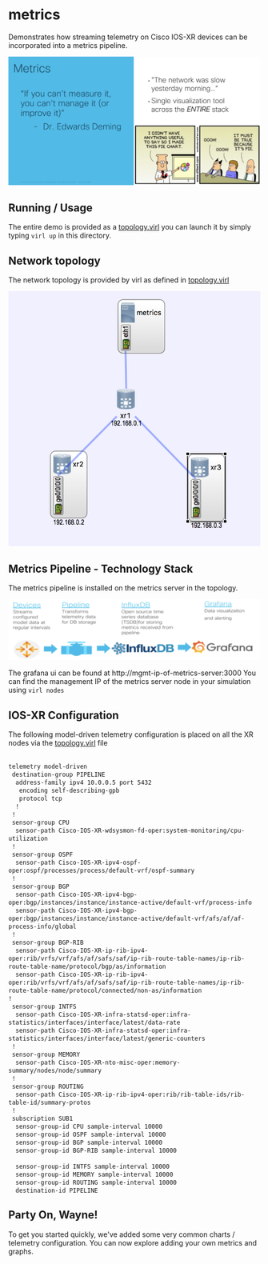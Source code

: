 # metrics

Demonstrates how streaming telemetry on Cisco IOS-XR devices can be incorporated into a metrics pipeline.

![metrics](./static/metrics.png "Metrics Overview")

## Running / Usage

The entire demo is provided as  a [topology.virl](./topology.virl) you can launch it
by simply typing `virl up` in this directory.

## Network topology

The network topology is provided by virl as defined in [topology.virl](./topology.virl)

![network](./static/network.png)

## Metrics Pipeline - Technology Stack

The metrics pipeline is installed on the metrics server in the topology.  

![metric pipeline](./static/pipeline.png "Metrics Pipeline")

The grafana ui can be found at http://mgmt-ip-of-metrics-server:3000
You can find the management IP of the metrics server node in your simulation using `virl nodes`

## IOS-XR Configuration

The following model-driven telemetry configuration is placed on all the XR nodes
via the [topology.virl](./topology.virl) file


```

telemetry model-driven
 destination-group PIPELINE
  address-family ipv4 10.0.0.5 port 5432
   encoding self-describing-gpb
   protocol tcp
  !
 !
 sensor-group CPU
  sensor-path Cisco-IOS-XR-wdsysmon-fd-oper:system-monitoring/cpu-utilization
 !
 sensor-group OSPF
  sensor-path Cisco-IOS-XR-ipv4-ospf-oper:ospf/processes/process/default-vrf/ospf-summary
 !
 sensor-group BGP
  sensor-path Cisco-IOS-XR-ipv4-bgp-oper:bgp/instances/instance/instance-active/default-vrf/process-info
  sensor-path Cisco-IOS-XR-ipv4-bgp-oper:bgp/instances/instance/instance-active/default-vrf/afs/af/af-process-info/global
 !
 sensor-group BGP-RIB
  sensor-path Cisco-IOS-XR-ip-rib-ipv4-oper:rib/vrfs/vrf/afs/af/safs/saf/ip-rib-route-table-names/ip-rib-route-table-name/protocol/bgp/as/information
  sensor-path Cisco-IOS-XR-ip-rib-ipv4-oper:rib/vrfs/vrf/afs/af/safs/saf/ip-rib-route-table-names/ip-rib-route-table-name/protocol/connected/non-as/information
!
 sensor-group INTFS
  sensor-path Cisco-IOS-XR-infra-statsd-oper:infra-statistics/interfaces/interface/latest/data-rate
  sensor-path Cisco-IOS-XR-infra-statsd-oper:infra-statistics/interfaces/interface/latest/generic-counters
 !
 sensor-group MEMORY
  sensor-path Cisco-IOS-XR-nto-misc-oper:memory-summary/nodes/node/summary
 !
 sensor-group ROUTING
  sensor-path Cisco-IOS-XR-ip-rib-ipv4-oper:rib/rib-table-ids/rib-table-id/summary-protos
 !
 subscription SUB1
  sensor-group-id CPU sample-interval 10000
  sensor-group-id OSPF sample-interval 10000
  sensor-group-id BGP sample-interval 10000
  sensor-group-id BGP-RIB sample-interval 10000

  sensor-group-id INTFS sample-interval 10000
  sensor-group-id MEMORY sample-interval 10000
  sensor-group-id ROUTING sample-interval 10000
  destination-id PIPELINE
```


## Party On, Wayne!

To get you started quickly, we've added some very common charts / telemetry configuration.  You can now explore adding your own metrics and graphs.
